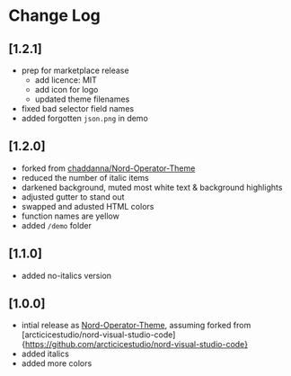 # Change Log

## [1.2.1]
* prep for marketplace release
  + add licence: MIT
  + add icon for logo
  + updated theme filenames
* fixed bad selector field names
* added forgotten `json.png` in demo

## [1.2.0]
* forked from [chaddanna/Nord-Operator-Theme](https://github.com/chaddanna/Nord-Operator-Theme)
* reduced the number of italic items
* darkened background, muted most white text & background highlights
* adjusted gutter to stand out
* swapped and adusted HTML colors
* function names are yellow
* added `/demo` folder

## [1.1.0]
* added no-italics version

## [1.0.0]
* intial release as [Nord-Operator-Theme](https://github.com/chaddanna/Nord-Operator-Theme), assuming forked from [arcticicestudio/nord-visual-studio-code]{https://github.com/arcticicestudio/nord-visual-studio-code}
* added italics
* added more colors
